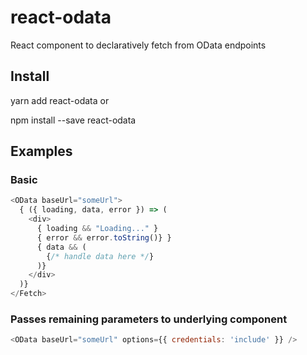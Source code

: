 # react-odata

React component to declaratively fetch from OData endpoints

## Install

yarn add react-odata
or

npm install --save react-odata

## Examples

### Basic
```js
<OData baseUrl="someUrl">
  { ({ loading, data, error }) => (
    <div>
      { loading && "Loading..." }
      { error && error.toString()} }
      { data && (
        {/* handle data here */}
      )}
    </div>
  )}
</Fetch>
``` 

### Passes remaining parameters to underlying <Fetch /> component
```js
<OData baseUrl="someUrl" options={{ credentials: 'include' }} />
```
